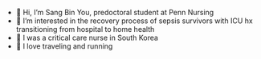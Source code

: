 - 👋 Hi, I’m Sang Bin You, predoctoral student at Penn Nursing
- 👀 I’m interested in the recovery process of sepsis survivors with ICU hx transitioning from hospital to home health 
- 🌱 I was a critical care nurse in South Korea
- 💞️ I love traveling and running

<!---
ysb8390/ysb8390 is a ✨ special ✨ repository because its `README.md` (this file) appears on your GitHub profile.
You can click the Preview link to take a look at your changes.
--->
